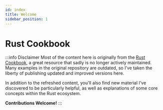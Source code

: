 ```yaml
---
id: index
title: Welcome
sidebar_position: 1
---
```


# Rust Cookbook

:::info Disclaimer
Most of the content here is originally from the [Rust Cookbook](https://rust-lang-nursery.github.io/rust-cookbook/), a great resource that sadly is no longer actively maintained. Many examples in the original repository are outdated, so I’ve taken the liberty of publishing updated and improved versions here.

In addition to the refreshed content, you'll also find new material I’ve discovered to be particularly helpful, as well as explanations of some core concepts within the Rust ecosystem.

**Contributions Welcome!**
:::

